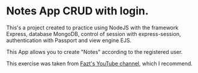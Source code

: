 # Notes App CRUD with login.

This's a project created to practice using NodeJS with the framework Express, database MongoDB, control of session with express-session, authentication with Passport and view engine EJS.

This App allows you to create "Notes" according to the registered user.

This exercise was taken from [Fazt's YouTube channel](https://www.youtube.com/channel/UCMn28O1sQGochG94HdlthbA), which I recommend.
